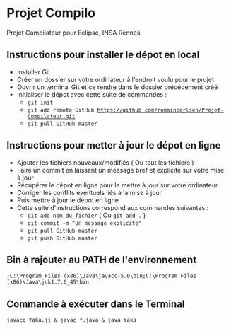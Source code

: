 Projet Compilo
=============

Projet Compilateur pour Eclipse, INSA Rennes


Instructions pour installer le dépot en local
-------------

- Installer Git
- Créer un dossier sur votre ordinateur à l'endroit voulu pour le projet
- Ouvrir un terminal Git et ce rendre dans le dossier précédement créé
- Initialiser le dépot avec cette suite de commandes :
	* <code>git init</code>
	* <code>git add remote GitHub https://github.com/romaincarlsen/Projet-Compilateur.git</code>
	* <code>git pull GitHub master</code>


Instructions pour metter à jour le dépot en ligne
-------------
- Ajouter les fichiers nouveaux/modifiés ( Ou tout les fichiers )
- Faire un commit en laissant un message bref et explicite sur votre mise à jour
- Récupérer le dépot en ligne pour le mettre à jour sur votre ordinateur
- Corriger les conflits eventuels liés à la mise à jour
- Puis mettre à jour le dépot en ligne
- Cette suite d'instructions correspond aux commandes suivantes :
	* <code>git add nom_du_fichier</code> ( Ou <code>git add .</code> )
	* <code>git commit -m "Un message explicite"</code>
	* <code>git pull GitHub master</code>
	* <code>git push GitHub master</code>


Bin à rajouter au PATH de l'environnement
-------------
<code>;C:\Program Files (x86)\Java\javacc-5.0\bin;C:\Program Files (x86)\Java\jdk1.7.0_45\bin</code>


Commande à exécuter dans le Terminal
-------------
<code>javacc Yaka.jj & javac *.java & java Yaka</code>

